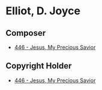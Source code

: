 # Elliot, D. Joyce

## Composer

- [446 - Jesus, My Precious Savior](/hymns/446.md)

## Copyright Holder

- [446 - Jesus, My Precious Savior](/hymns/446.md)

